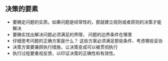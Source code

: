 ## 决策的要素

- 要确定问题的实质。如果问题是经常性的，那就建立规则或者原则的决策才能解决
- 要确实找出解决问题必须满足的界限， 问题的边界条件在哪里
- 仔细思考问题的正确方案是什么？ 这些方案必须满足那些条件、考虑哪些妥协
- 决策方案要兼顾执行措施，让决策变成可以被贯彻执行
- 执行过程要重视反馈，以印证决策的正确性和有效性。
